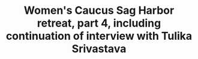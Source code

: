 ---
layout: manifest
title: Women's Caucus Sag Harbor retreat, part 4, including continuation of interview
  with Tulika Srivastava
manifest_name: women-s-caucus-sag-harbor-retreat-part-4-including-continuation-of-interview-with-tulika-srivastava

---